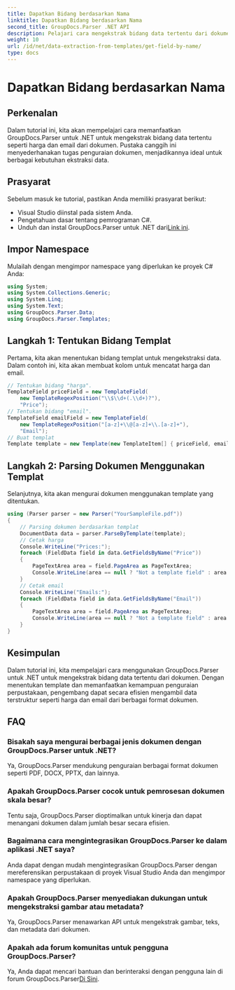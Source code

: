 ```yaml
---
title: Dapatkan Bidang berdasarkan Nama
linktitle: Dapatkan Bidang berdasarkan Nama
second_title: GroupDocs.Parser .NET API
description: Pelajari cara mengekstrak bidang data tertentu dari dokumen menggunakan GroupDocs.Parser untuk .NET. Panduan langkah demi langkah dengan contoh kode.
weight: 10
url: /id/net/data-extraction-from-templates/get-field-by-name/
type: docs
---
```

# Dapatkan Bidang berdasarkan Nama

## Perkenalan
Dalam tutorial ini, kita akan mempelajari cara memanfaatkan GroupDocs.Parser untuk .NET untuk mengekstrak bidang data tertentu seperti harga dan email dari dokumen. Pustaka canggih ini menyederhanakan tugas penguraian dokumen, menjadikannya ideal untuk berbagai kebutuhan ekstraksi data.
## Prasyarat
Sebelum masuk ke tutorial, pastikan Anda memiliki prasyarat berikut:
- Visual Studio diinstal pada sistem Anda.
- Pengetahuan dasar tentang pemrograman C#.
-  Unduh dan instal GroupDocs.Parser untuk .NET dari[Link ini](https://releases.groupdocs.com/parser/net/).

## Impor Namespace
Mulailah dengan mengimpor namespace yang diperlukan ke proyek C# Anda:
```csharp
using System;
using System.Collections.Generic;
using System.Linq;
using System.Text;
using GroupDocs.Parser.Data;
using GroupDocs.Parser.Templates;
```
## Langkah 1: Tentukan Bidang Templat
Pertama, kita akan menentukan bidang templat untuk mengekstraksi data. Dalam contoh ini, kita akan membuat kolom untuk mencatat harga dan email.
```csharp
// Tentukan bidang "harga".
TemplateField priceField = new TemplateField(
    new TemplateRegexPosition("\\$\\d+(.\\d+)?"),
    "Price");
// Tentukan bidang "email".
TemplateField emailField = new TemplateField(
    new TemplateRegexPosition("[a-z]+\\@[a-z]+\\.[a-z]+"),
    "Email");
// Buat templat
Template template = new Template(new TemplateItem[] { priceField, emailField });
```
## Langkah 2: Parsing Dokumen Menggunakan Templat
Selanjutnya, kita akan mengurai dokumen menggunakan template yang ditentukan.
```csharp
using (Parser parser = new Parser("YourSampleFile.pdf"))
{
    // Parsing dokumen berdasarkan templat
    DocumentData data = parser.ParseByTemplate(template);
    // Cetak harga
    Console.WriteLine("Prices:");
    foreach (FieldData field in data.GetFieldsByName("Price"))
    {
        PageTextArea area = field.PageArea as PageTextArea;
        Console.WriteLine(area == null ? "Not a template field" : area.Text);
    }
    // Cetak email
    Console.WriteLine("Emails:");
    foreach (FieldData field in data.GetFieldsByName("Email"))
    {
        PageTextArea area = field.PageArea as PageTextArea;
        Console.WriteLine(area == null ? "Not a template field" : area.Text);
    }
}
```

## Kesimpulan
Dalam tutorial ini, kita mempelajari cara menggunakan GroupDocs.Parser untuk .NET untuk mengekstrak bidang data tertentu dari dokumen. Dengan menentukan template dan memanfaatkan kemampuan penguraian perpustakaan, pengembang dapat secara efisien mengambil data terstruktur seperti harga dan email dari berbagai format dokumen.

## FAQ
### Bisakah saya mengurai berbagai jenis dokumen dengan GroupDocs.Parser untuk .NET?
Ya, GroupDocs.Parser mendukung penguraian berbagai format dokumen seperti PDF, DOCX, PPTX, dan lainnya.
### Apakah GroupDocs.Parser cocok untuk pemrosesan dokumen skala besar?
Tentu saja, GroupDocs.Parser dioptimalkan untuk kinerja dan dapat menangani dokumen dalam jumlah besar secara efisien.
### Bagaimana cara mengintegrasikan GroupDocs.Parser ke dalam aplikasi .NET saya?
Anda dapat dengan mudah mengintegrasikan GroupDocs.Parser dengan mereferensikan perpustakaan di proyek Visual Studio Anda dan mengimpor namespace yang diperlukan.
### Apakah GroupDocs.Parser menyediakan dukungan untuk mengekstraksi gambar atau metadata?
Ya, GroupDocs.Parser menawarkan API untuk mengekstrak gambar, teks, dan metadata dari dokumen.
### Apakah ada forum komunitas untuk pengguna GroupDocs.Parser?
 Ya, Anda dapat mencari bantuan dan berinteraksi dengan pengguna lain di forum GroupDocs.Parser[Di Sini](https://forum.groupdocs.com/c/parser/17).
